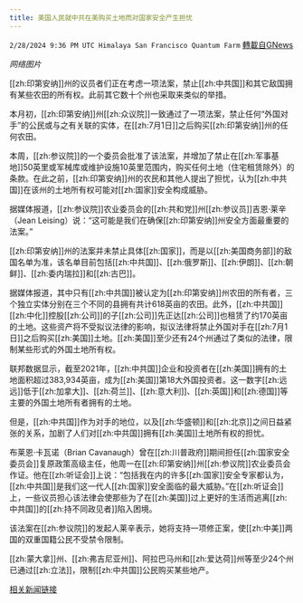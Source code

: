 ```yaml
---
title: 美国人民就中共在美购买土地而对国家安全产生担忧
---
```

`2/28/2024 9:36 PM UTC Himalaya San Francisco Quantum Farm` [轉載自GNews](https://gnews.org/articles/2350637)

*网络图片*

[[zh:印第安纳]]州的议员者们正在考虑一项法案，禁止[[zh:中共国]]和其它敌国拥有某些农田的所有权。此前其它数十个州也采取来类似的举措。

本月初，[[zh:印第安纳]]州[[zh:众议院]]一致通过了一项法案，禁止任何“外国对手”的公民或与之有关联的实体，在[[zh:7月1日]]之后购买[[zh:印第安纳]]州的任何农田。

本周，[[zh:参议院]]的一个委员会批准了该法案，并增加了禁止在[[zh:军事基地]]50英里或军械库或维护设施10英里范围内，购买任何土地（住宅租赁除外）的条款。在此之前，[[zh:印第安纳]]州的农民和其他人提出了担忧，认为[[zh:中共国]]在该州的土地所有权可能对[[zh:国家]]安全构成威胁。

据媒体报道，[[zh:参议院]]农业委员会的[[zh:共和党]]州[[zh:参议员]]吉恩·莱辛（Jean Leising）说：“这可能是我们在确保[[zh:印第安纳]]州安全方面最重要的法案。”

[[zh:印第安纳]]州的法案并未禁止具体[[zh:国家]]，而是以[[zh:美国商务部]]的敌国名单为准，该名单目前包括[[zh:中共国]]、[[zh:俄罗斯]]、[[zh:伊朗]]、[[zh:朝鲜]]、[[zh:委内瑞拉]]和[[zh:古巴]]。

据媒体报道，其中只有[[zh:中共国]]被认定为[[zh:印第安纳]]州农田的所有者，三个独立实体分别在三个不同的县拥有共计618英亩的农田。此外，[[zh:中共国]][[zh:中化]]控股[[zh:公司]]的子[[zh:公司]]先正达[[zh:公司]]也租赁了约170英亩的土地。这些资产将不受拟议法律的影响，拟议法律将禁止外国对手在[[zh:7月1日]]之后购买[[zh:美国]]土地。[[zh:美国]]至少还有24个州通过了类似的法律，限制某些形式的外国土地所有权。 

联邦数据显示，截至2021年，[[zh:中共国]]企业和投资者在[[zh:美国]]拥有的土地面积超过383,934英亩，成为[[zh:美国]]第18大外国投资者。这一数字[[zh:远远]]低于[[zh:加拿大]]、[[zh:荷兰]]、[[zh:意大利]]、[[zh:英国]]和[[zh:德国]]等主要的外国土地所有者拥有的土地。

但是，[[zh:中共国]]作为对手的地位，以及[[zh:华盛顿]]和[[zh:北京]]之间日益紧张的关系，加剧了人们对[[zh:中共国]]拥有[[zh:美国]]土地所有权的担忧。

布莱恩·卡瓦诺（Brian Cavanaugh）曾在[[zh:川普政府]]期间担任[[zh:国家安全委员会]]复原政策高级主任，他周一在[[zh:印第安纳]]州[[zh:参议院]]农业委员会作证。他在[[zh:听证会]]上说：“包括我在内的许多[[zh:国家]]安全专家都认为，[[zh:中共国]]是我们这一代人[[zh:国家]]安全面临的最大威胁。”在[[zh:听证会]]上，一些议员担心该法律会使那些为了在[[zh:美国]]过上更好的生活而逃离[[zh:中共国]]的[[zh:持不同政见者]]陷入困境。

该法案在[[zh:参议院]]的发起人莱辛表示，她将支持一项修正案，使[[zh:中美]]两国的双重国籍公民不受禁令限制。

[[zh:蒙大拿]]州、[[zh:弗吉尼亚州]]、阿拉巴马州和[[zh:爱达荷]]州等至少24个州已通过[[zh:立法]]，限制[[zh:中共国]]公民购买某些地产。

[相关新闻链接](https://www.dailymail.co.uk/news/article-13132977/china-buys-indiana-farms-sparks-fear-spy-threat.html?ico=topics_pagination_mobile)

